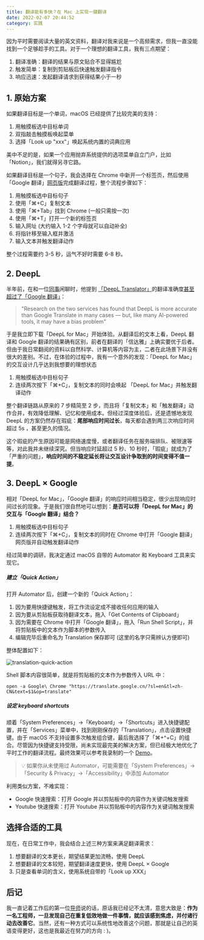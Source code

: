 ```yaml
---
title: 翻译能有多快？在 Mac 上实现一键翻译
date: 2022-02-07 20:44:52
category: 实践
---
```


因为平时需要阅读大量的英文资料，翻译对我来说是一个高频需求，但我一直没能找到一个足够趁手的工具。对于一个理想的翻译工具，我有三点期望：

1. 翻译准确：翻译的结果与原文贴合不显得尴尬
2. 触发简单：复制到剪贴板后快速触发翻译指令
3. 响应迅速：发起翻译请求到获得结果小于一秒

<!-- more -->

## 1. 原始方案

如果翻译目标是一个单词，macOS 已经提供了比较完美的支持：

1. 用触摸板选中目标单词
2. 双指敲击触摸板唤起菜单
3. 选择「Look up "xxx"」唤起系统内置的词典应用

美中不足的是，如果一个应用抛弃系统提供的选项菜单自立门户，比如「Notion」，我们就得另寻它路。

如果翻译目标是一个句子，我会选择在 Chrome 中新开一个标签页，然后使用「Google 翻译」[网页版](https://translate.google.cn/)完成翻译过程，整个流程步骤如下：

1. 用触摸板选中目标句子
2. 使用「⌘+C」复制文本
3. 使用「⌘+Tab」找到 Chrome (一般只需按一次)
4. 使用「⌘+T」打开一个新的标签页
5. 输入网址 (大约输入 1-2 个字母就可以自动补全)
6. 将指针移至输入框并激活
7. 输入文本并触发翻译动作

整个过程需要约 3-5 秒，运气不好时需要 6-8 秒。

## 2. DeepL

半年前，在和一位[同事](https://yiksanchan.com/)闲聊时，他提到 [「DeepL Translator」](https://www.deepl.com/en/translator)的翻译准确度[甚至超过了「Google 翻译」](https://revolutionized.com/deepl-translator-vs-google-translate)：

> "Research on the two services has found that DeepL is more accurate than Google Translate in many cases — but, like many AI-powered tools, it may have a bias problem"

于是我立即下载「DeepL for Mac」开始体验。从翻译后的文本上看，DeepL 翻译和 Google 翻译的结果确有区别，前者在翻译的「信达雅」上确实要优于后者。但由于我日常翻阅的资料以自然科学、计算机等内容为主，二者在此场景下并没有很大的差别。不过，在体验的过程中，我有一个意外的发现：「DeepL for Mac」的交互设计几乎达到我想要的理想状态

1. 用触摸板选中目标句子
2. 连续两次按下「⌘+C」，复制文本的同时会唤起 「DeepL for Mac」并触发翻译动作

整个翻译链路从原来的 7 步精简至 2 步，而且将「复制文本」和「触发翻译」动作合并，有效降低理解、记忆和使用成本。但经过深度体验后，还是遗憾地发现 DeepL 的方案仍然存在瑕疵：**尾部响应时间过长**，每天都会遇到两三次响应时间超过 5s ，甚至更久的情况。

这个瑕疵的产生原因可能是网络速度慢，或者翻译任务在服务端排队、被限速等等，对此我并未继续深究。但当响应时延超过 5 秒、10 秒时，「瑕疵」就成为了「严重的问题」，**响应时间的不稳定延长将让交互设计争取到的时间变得不值一提**。

## 3. DeepL × Google

相对「DeepL for Mac」，「Google 翻译」的响应时间相当稳定，很少出现响应时间过长的现象。于是我们很自然地可以想到：**是否可以将「DeepL for Mac」的交互与「Google 翻译」结合？**

1. 用触摸板选中目标句子
2. 连续两次按下「⌘+C」，复制文本的同时在 Chrome 中打开「Google 翻译」网页版并自动触发翻译动作

经过简单的调研，我决定通过 macOS 自带的 Automator 和 Keyboard 工具来实现它。

##### 建立「Quick Action」

打开 Automator 后，创建一个新的「Quick Action」：

1. 因为要用快捷键触发，将工作流设定成不接收任何应用的输入
2. 因为要从剪贴板获取待翻译文本，拖入「Get Contents of Clipboard」
3. 因为需要在 Chrome 中打开「Google 翻译」，拖入「Run Shell Script」，并将剪贴板中的文本作为脚本的参数传入
4. 编辑完毕后重命名为 Translation 保存即可 (这里的名字只需辨认方便即可) 

整体配置如下：

![translation-quick-action](./automator.png)

Shell 脚本内容很简单，就是将剪贴板的文本作为参数传入 URL 中：

```shell
open -a Google\ Chrome "https://translate.google.cn/?sl=en&tl=zh-CN&text=$1&op=translate"
```

##### 设定 keyboard shortcuts

顺着「System Preferences」→「Keyboard」→「Shortcuts」进入快捷键配置，并在「Services」菜单中，找到刚刚保存的「Translation」，点击设置快捷键。由于 macOS 不支持设置多次触发组合键，最后我选择了「⌘+^+C」的组合。尽管因为快捷键支持受限，尚未实现最完美的解决方案，但已经极大地优化了平时工作的翻译流程。最终效果可以参考我录制的一个 [Demo](https://recordit.co/0zTigZdffQ)。

> 💡 如果你从未使用过 Automator，可能需要在「System Preferences」→「Security & Privacy」→「Accessibility」中添加 Automator

利用类似方案，不难实现：

* Google 快速搜索：打开 Google 并以剪贴板中的内容作为关键词触发搜索
* Youtube 快速搜索：打开 Youtube 并以剪贴板中的内容作为关键词触发搜索

## 选择合适的工具

现在，在日常工作中，我会结合上述三种方案来满足翻译需求：

1. 想要翻译的文本更长，期望结果更加流畅，使用 DeepL
2. 想要翻译的文本较短，期望翻译速度更快，使用 DeepL × Google
2. 只是查看单词的含义，使用系统自带的「Look up XXX」

## 后记

我一直记着工作后的第一位[导师](https://www.jiayu.me/)说的话，原话我已经记不太清，意思大致是：**作为一名工程师，一旦发现自己在重复低效地做一件事情，就应该感到焦虑，并付诸行动去改善它**。当然，还有一种方式可以系统性地改善这个问题，那就是让自己的英语变得更好，这也是我最近在努力的方向 : )。



